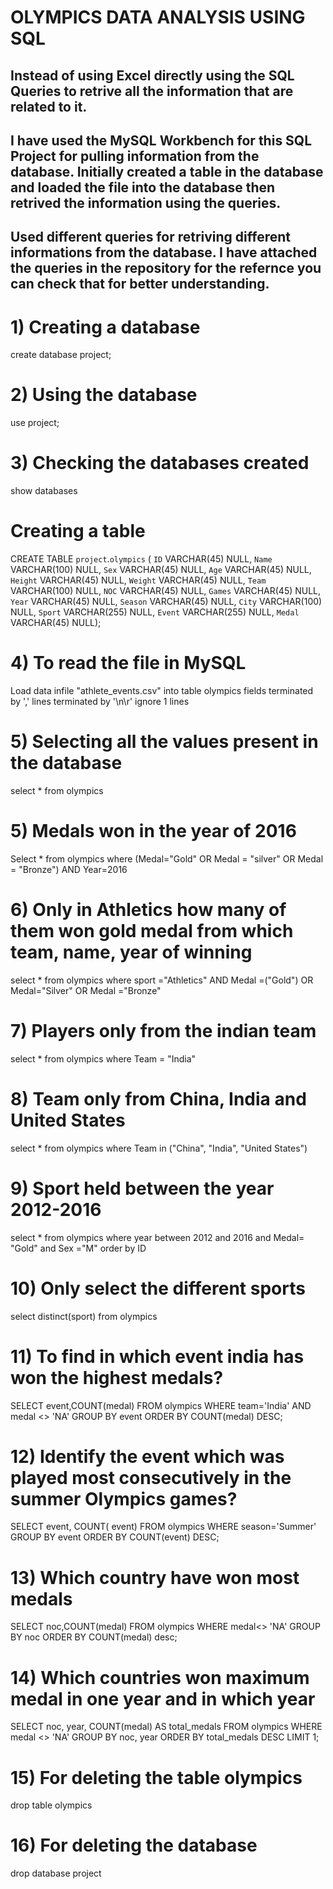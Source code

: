# OLYMPICS DATA ANALYSIS USING SQL 

## Instead of using Excel directly using the SQL Queries to retrive all the information that are related to it. 

## I have used the MySQL Workbench for this SQL Project for pulling information from the database. Initially created a table in the database and loaded the file into the database then retrived the information using the queries.
 
## Used different queries for retriving different informations from the database. I have attached the queries in the repository for the refernce you can check that for better understanding.

# 1) Creating a database
create database project;

# 2) Using the database
use project;

# 3) Checking the databases created 
show databases

# Creating a table 
CREATE TABLE `project`.`olympics` (
  `ID` VARCHAR(45) NULL,
  `Name` VARCHAR(100) NULL,
  `Sex` VARCHAR(45) NULL,
  `Age` VARCHAR(45) NULL,
  `Height` VARCHAR(45) NULL,
  `Weight` VARCHAR(45) NULL,
  `Team` VARCHAR(100) NULL,
  `NOC` VARCHAR(45) NULL,
  `Games` VARCHAR(45) NULL,
  `Year` VARCHAR(45) NULL,
  `Season` VARCHAR(45) NULL,
  `City` VARCHAR(100) NULL,
  `Sport` VARCHAR(255) NULL,
  `Event` VARCHAR(255) NULL,
  `Medal` VARCHAR(45) NULL);

# 4) To read the file in MySQL 
Load data infile "athlete_events.csv" into table olympics fields terminated by ',' 
lines terminated by '\n\r' ignore 1 lines

# 5) Selecting all the values present in the database
select * from olympics

# 5) Medals won in the year of 2016 
Select * from olympics where (Medal="Gold" OR Medal = "silver" OR Medal = "Bronze") AND Year=2016

# 6) Only in Athletics how many of them won gold medal from which team, name, year of winning
select * from olympics where sport ="Athletics" AND Medal =("Gold") OR Medal="Silver" OR Medal ="Bronze"

# 7) Players only from the indian team 
select * from olympics where Team = "India"

# 8) Team only from China, India and United States
select * from olympics where Team in ("China", "India", "United States")

# 9) Sport held between the year 2012-2016 
select * from olympics where year between 2012 and 2016 and Medal= "Gold" and Sex ="M" order by ID

# 10) Only select the different sports
select  distinct(sport) from olympics

# 11) To find in which event india has won the highest medals?
SELECT event,COUNT(medal)
FROM olympics
WHERE team='India'
AND medal <> 'NA'
GROUP BY event
ORDER BY COUNT(medal) DESC;

# 12) Identify the event which was played most consecutively in the summer Olympics games?
SELECT event, COUNT( event)
FROM olympics
WHERE season='Summer'
GROUP BY event
ORDER BY COUNT(event) DESC;

# 13) Which country have won most medals
SELECT noc,COUNT(medal)
FROM olympics
WHERE medal<> 'NA'
GROUP BY noc
ORDER BY COUNT(medal) desc;

# 14) Which countries won maximum medal in one year and in which year
SELECT noc, year, COUNT(medal) AS total_medals
FROM olympics
WHERE medal <> 'NA'
GROUP BY noc, year
ORDER BY total_medals DESC
LIMIT 1;


# 15) For deleting the table olympics
drop table olympics

# 16) For deleting the database
drop database project
